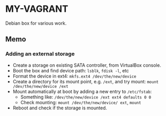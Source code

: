 MY-VAGRANT
==========

Debian box for various work.


Memo
----

### Adding an external storage

* Create a storage on existing SATA controller, from VirtualBox console.
* Boot the box and find device path: `lsblk`, `fdisk -l`, etc
* Format the device in ext4: `mkfs.ext4 /dev/the/new/device`
* Create a directory for its mount point, e.g. `/ext`, and try mount: `mount /dev/the/new/device /ext`
* Mount automatically at boot by adding a new entry to `/etc/fstab`:
    * Something like: `/dev/the/new/device /ext ext4 defaults 0 0`
    * Check mounting: `mount /dev/the/new/device/ ext`, `mount`
* Reboot and check if the storage is mounted.
